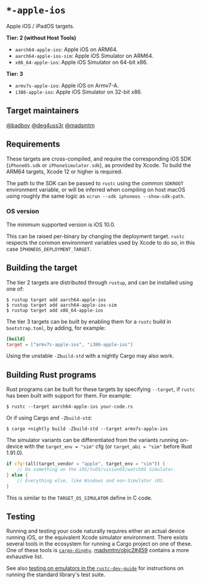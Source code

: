 # `*-apple-ios`

Apple iOS / iPadOS targets.

**Tier: 2 (without Host Tools)**

- `aarch64-apple-ios`: Apple iOS on ARM64.
- `aarch64-apple-ios-sim`: Apple iOS Simulator on ARM64.
- `x86_64-apple-ios`: Apple iOS Simulator on 64-bit x86.

**Tier: 3**

- `armv7s-apple-ios`: Apple iOS on Armv7-A.
- `i386-apple-ios`: Apple iOS Simulator on 32-bit x86.

## Target maintainers

[@badboy](https://github.com/badboy)
[@deg4uss3r](https://github.com/deg4uss3r)
[@madsmtm](https://github.com/madsmtm)

## Requirements

These targets are cross-compiled, and require the corresponding iOS SDK
(`iPhoneOS.sdk` or `iPhoneSimulator.sdk`), as provided by Xcode. To build the
ARM64 targets, Xcode 12 or higher is required.

The path to the SDK can be passed to `rustc` using the common `SDKROOT`
environment variable, or will be inferred when compiling on host macOS using
roughly the same logic as `xcrun --sdk iphoneos --show-sdk-path`.

### OS version

The minimum supported version is iOS 10.0.

This can be raised per-binary by changing the deployment target. `rustc`
respects the common environment variables used by Xcode to do so, in this
case `IPHONEOS_DEPLOYMENT_TARGET`.

## Building the target

The tier 2 targets are distributed through `rustup`, and can be installed
using one of:
```console
$ rustup target add aarch64-apple-ios
$ rustup target add aarch64-apple-ios-sim
$ rustup target add x86_64-apple-ios
```

The tier 3 targets can be built by enabling them for a `rustc` build in
`bootstrap.toml`, by adding, for example:

```toml
[build]
target = ["armv7s-apple-ios", "i386-apple-ios"]
```

Using the unstable `-Zbuild-std` with a nightly Cargo may also work.

## Building Rust programs

Rust programs can be built for these targets by specifying `--target`, if
`rustc` has been built with support for them. For example:

```console
$ rustc --target aarch64-apple-ios your-code.rs
```

Or if using Cargo and `-Zbuild-std`:
```console
$ cargo +nightly build -Zbuild-std --target armv7s-apple-ios
```

The simulator variants can be differentiated from the variants running
on-device with the `target_env = "sim"` cfg (or `target_abi = "sim"` before
Rust 1.91.0).

```rust
if cfg!(all(target_vendor = "apple", target_env = "sim")) {
    // Do something on the iOS/tvOS/visionOS/watchOS Simulator.
} else {
    // Everything else, like Windows and non-Simulator iOS.
}
```

This is similar to the `TARGET_OS_SIMULATOR` define in C code.

## Testing

Running and testing your code naturally requires either an actual device
running iOS, or the equivalent Xcode simulator environment. There exists
several tools in the ecosystem for running a Cargo project on one of these.
One of these tools is [`cargo-dinghy`]. [madsmtm/objc2#459] contains a more
exhaustive list.

See also [testing on emulators in the `rustc-dev-guide`][test-sim] for
instructions on running the standard library's test suite.

[`cargo-dinghy`]: https://github.com/sonos/dinghy
[madsmtm/objc2#459]: https://github.com/madsmtm/objc2/issues/459
[test-sim]: https://rustc-dev-guide.rust-lang.org/tests/running.html#testing-on-emulators

